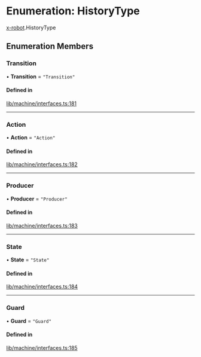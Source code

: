 # Enumeration: HistoryType

[x-robot](../modules/x_robot.md).HistoryType

## Enumeration Members

### Transition

• **Transition** = ``"Transition"``

#### Defined in

[lib/machine/interfaces.ts:181](https://github.com/Masquerade-Circus/x-robot/blob/a0ed060/lib/machine/interfaces.ts#L181)

___

### Action

• **Action** = ``"Action"``

#### Defined in

[lib/machine/interfaces.ts:182](https://github.com/Masquerade-Circus/x-robot/blob/a0ed060/lib/machine/interfaces.ts#L182)

___

### Producer

• **Producer** = ``"Producer"``

#### Defined in

[lib/machine/interfaces.ts:183](https://github.com/Masquerade-Circus/x-robot/blob/a0ed060/lib/machine/interfaces.ts#L183)

___

### State

• **State** = ``"State"``

#### Defined in

[lib/machine/interfaces.ts:184](https://github.com/Masquerade-Circus/x-robot/blob/a0ed060/lib/machine/interfaces.ts#L184)

___

### Guard

• **Guard** = ``"Guard"``

#### Defined in

[lib/machine/interfaces.ts:185](https://github.com/Masquerade-Circus/x-robot/blob/a0ed060/lib/machine/interfaces.ts#L185)
